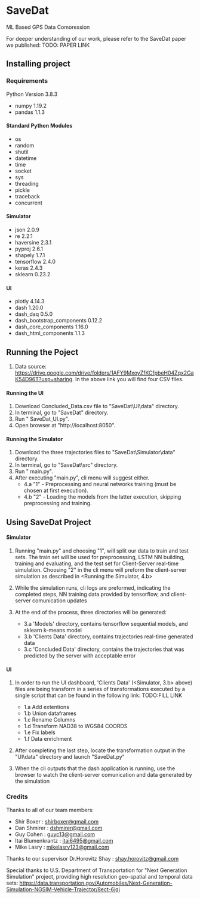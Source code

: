 # SaveDat
ML Based GPS Data Comoression

For deeper understanding of our work, please refer to the SaveDat paper we published:
  TODO: PAPER LINK

## Installing project
### Requirements

  Python Version 3.8.3
  * numpy 1.19.2
  * pandas 1.1.3

  #### Standard Python Modules
  * os 
  * random
  * shutil
  * datetime
  * time
  * socket
  * sys
  * threading
  * pickle
  * traceback
  * concurrent


  #### Simulator
  * json 2.0.9
  * re 2.2.1
  * haversine 2.3.1
  * pyproj 2.6.1
  * shapely 1.7.1
  * tensorflow 2.4.0
  * keras 2.4.3
  * sklearn 0.23.2

  #### UI
  * plotly 4.14.3
  * dash 1.20.0
  * dash_daq 0.5.0
  * dash_bootstrap_components 0.12.2
  * dash_core_components 1.16.0
  * dash_html_components 1.1.3


## Running the Poject
  1. Data source: https://drive.google.com/drive/folders/1AFY9MxoyZfKCfpbeH04Zqx2GaK54D96T?usp=sharing.
      In the above link you will find four CSV files.

  #### Running the UI
  1. Download Concluded_Data.csv file to "SaveDat\UI\data" directory.
  2. In terminal, go to "SaveDat" directory.
  3. Run "<python env var> SaveDat_UI.py".
  4. Open browser at "http://localhost:8050".

  #### Running the Simulator
  1. Download the three trajectories files to "SaveDat\Simulator\data" directory.
  2. In terminal, go to "SaveDat\src" directory.
  3. Run "<python env var> main.py".
  4. After executing "main.py", cli menu will suggest either.
     * 4.a "1" - Preprocessing and neural networks training (must be chosen at first execution).
     * 4.b "2" - Loading the models from the latter execution, skipping preprocessing and training.



## Using SaveDat Project

  #### Simulator
  1. Running "main.py" and choosing "1", will  split our data to train and test sets.
     The train set will be used for preprocessing, LSTM NN building, training and evaluating,
     and the test set for Client-Server real-time simulation.
     Choosing "2" in the cli menu will preform the client-server simulation as described in <Running the Simulator, 4.b>

  2. While the simulation runs, cli logs are preformed, indicating the completed steps, NN training data 
      provided by tensorflow, and client-server comunication updates

  3. At the end of the process, three directories will be generated:
      * 3.a 'Models' directory, contains tensorflow sequential models, and sklearn k-means model
      * 3.b 'Clients Data' directory, contains trajectories real-time generated data
      * 3.c 'Concluded Data' directory, contains the trajectories that was predicted by the server with acceptable error 

  #### UI
  1. In order to run the UI dashboard, 'Clients Data' (<Simulator, 3.b> above) files are being transform in a series
      of transformations executed by a single script that can be found in the following link: TODO:FILL LINK
      * 1.a Add extentions
      * 1.b Union dataframes
      * 1.c Rename Columns
      * 1.d Transform NAD38 to WGS84 COORDS
      * 1.e Fix labels
      * 1.f Data enrichment

  2. After completing the last step, locate the transformation output in the "UI\data" directory and launch "SaveDat.py"

  3. When the cli outputs that the dash application is running, use the browser to watch the client-server 
      comunication and data generated by the simulation



### Credits

Thanks to all of our team members:
* Shir Boxer : shirboxer@gmail.com
* Dan Shmirer : dshmirer@gmail.com
* Guy Cohen : guyc13@gmail.com
* Itai Blumenkrantz : itai6495@gmail.com
* Mike Lasry : mikelasry123@gmail.com

Thanks to our supervisor Dr.Horovitz Shay : shay.horovitz@gmail.com

Special thanks to U.S. Department of Transportation for "Next Generation Simulation" project, providing high 
  resolution geo-spatial and temporal data sets:
  https://data.transportation.gov/Automobiles/Next-Generation-Simulation-NGSIM-Vehicle-Trajector/8ect-6jqj

